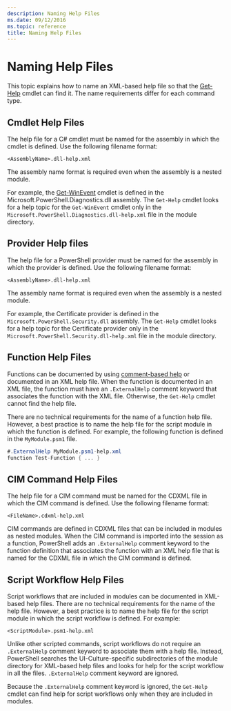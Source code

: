 ```yaml
---
description: Naming Help Files
ms.date: 09/12/2016
ms.topic: reference
title: Naming Help Files
---
```

# Naming Help Files

This topic explains how to name an XML-based help file so that the
[Get-Help](/powershell/module/Microsoft.PowerShell.Core/Get-Help) cmdlet can find it. The name
requirements differ for each command type.

## Cmdlet Help Files

The help file for a C# cmdlet must be named for the assembly in which the cmdlet is defined. Use the
following filename format:

```
<AssemblyName>.dll-help.xml
```

The assembly name format is required even when the assembly is a nested module.

For example, the [Get-WinEvent](/powershell/module/Microsoft.PowerShell.Diagnostics/Get-WinEvent)
cmdlet is defined in the Microsoft.PowerShell.Diagnostics.dll assembly. The `Get-Help` cmdlet looks
for a help topic for the `Get-WinEvent` cmdlet only in the
`Microsoft.PowerShell.Diagnostics.dll-help.xml` file in the module directory.

## Provider Help files

The help file for a PowerShell provider must be named for the assembly in which the provider is
defined. Use the following filename format:

`<AssemblyName>.dll-help.xml`

The assembly name format is required even when the assembly is a nested module.

For example, the Certificate provider is defined in the `Microsoft.PowerShell.Security.dll`
assembly. The `Get-Help` cmdlet looks for a help topic for the Certificate provider only in the
`Microsoft.PowerShell.Security.dll-help.xml` file in the module directory.

## Function Help Files

Functions can be documented by using
[comment-based help](/powershell/module/microsoft.powershell.core/about/about_comment_based_help) or
documented in an XML help file. When the function is documented in an XML file, the function must
have an `.ExternalHelp` comment keyword that associates the function with the XML file. Otherwise,
the `Get-Help` cmdlet cannot find the help file.

There are no technical requirements for the name of a function help file. However, a best practice
is to name the help file for the script module in which the function is defined. For example, the
following function is defined in the `MyModule.psm1` file.

```csharp
#.ExternalHelp MyModule.psm1-help.xml
function Test-Function { ... }
```

## CIM Command Help Files

The help file for a CIM command must be named for the CDXML file in which the CIM command is
defined. Use the following filename format:

`<FileName>.cdxml-help.xml`

CIM commands are defined in CDXML files that can be included in modules as nested modules. When the
CIM command is imported into the session as a function, PowerShell adds an `.ExternalHelp`
comment keyword to the function definition that associates the function with an XML help file that
is named for the CDXML file in which the CIM command is defined.

## Script Workflow Help Files

Script workflows that are included in modules can be documented in XML-based help files. There are
no technical requirements for the name of the help file. However, a best practice is to name the
help file for the script module in which the script workflow is defined. For example:

`<ScriptModule>.psm1-help.xml`

Unlike other scripted commands, script workflows do not require an `.ExternalHelp` comment keyword
to associate them with a help file. Instead, PowerShell searches the UI-Culture-specific
subdirectories of the module directory for XML-based help files and looks for help for the script
workflow in all the files. `.ExternalHelp` comment keyword are ignored.

Because the `.ExternalHelp` comment keyword is ignored, the `Get-Help` cmdlet can find help for
script workflows only when they are included in modules.
